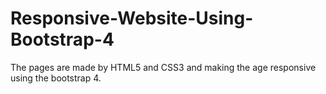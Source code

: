 # Responsive-Website-Using-Bootstrap-4
The pages are made by HTML5 and CSS3 and making the age responsive using the bootstrap 4.


